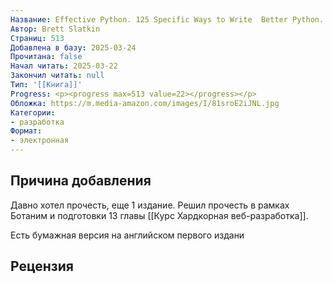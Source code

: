 ```yaml
---
Название: Effective Python. 125 Specific Ways to Write  Better Python. 3 edition
Автор: Brett Slatkin
Страниц: 513
Добавлена в базу: 2025-03-24
Прочитана: false
Начал читать: 2025-03-22
Закончил читать: null
Тип: '[[Книга]]'
Progress: <p><progress max=513 value=22></progress></p>
Обложка: https://m.media-amazon.com/images/I/81sroE2iJNL.jpg
Категории:
- разработка
Формат:
- электронная
---
```

## Причина добавления

Давно хотел прочесть, еще 1 издание. Решил прочесть в рамках Ботаним и подготовки 13 главы [[Курс Хардкорная веб-разработка]].

Есть бумажная версия на английском первого издани

## Рецензия